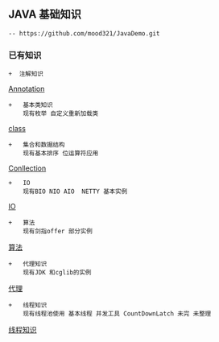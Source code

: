 ## JAVA 基础知识
    -- https://github.com/mood321/JavaDemo.git
    
   ### 已有知识
    +  注解知识 
  [Annotation](https://github.com/mood321/JavaDemo/tree/master/src/main/java/Annotation "创作你的创作")
   
    +   基本类知识
        现有枚举 自定义重新加载类
   [class](https://github.com/mood321/JavaDemo/tree/master/src/main/java/clazz "创作你的创作")
   
    +   集合和数据结构
        现有基本排序 位运算符应用
   [Conllection](https://github.com/mood321/JavaDemo/tree/master/src/main/java/Conllection "创作你的创作")
   
    +   IO
        现有BIO NIO AIO  NETTY 基本实例
   [IO](https://github.com/mood321/JavaDemo/tree/master/src/main/java/IO "创作你的创作")
   
    +   算法
        现有剑指offer 部分实例
   [算法](https://github.com/mood321/JavaDemo/tree/master/src/main/java/offer "创作你的创作")
   
    +   代理知识
        现有JDK 和cglib的实例
   [代理](https://github.com/mood321/JavaDemo/tree/master/src/main/java/proxy "创作你的创作")
   
    +   线程知识
        现有线程池使用 基本线程 并发工具 CountDownLatch 未完 未整理
   [线程知识](https://github.com/mood321/JavaDemo/tree/master/src/main/java/ThreadPool "创作你的创作")
   